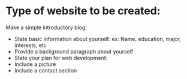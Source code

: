 # Type of website to be created:

Make a simple introductory blog:

- State basic information about yourself:
    ex: Name, education, major, interests, etc
- Provide a background paragraph about yourself 
- State your plan for web development:
- Include a picture
- Include a contact section 